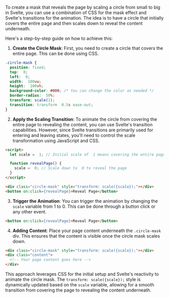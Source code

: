 To create a mask that reveals the page by scaling a circle from small to big in Svelte, you can use a combination of CSS for the mask effect and Svelte's transitions for the animation. The idea is to have a circle that initially covers the entire page and then scales down to reveal the content underneath.

Here's a step-by-step guide on how to achieve this:

1. **Create the Circle Mask**: First, you need to create a circle that covers the entire page. This can be done using CSS.

```css
.circle-mask {
  position: fixed;
  top:  0;
  left:  0;
  width:  100vw;
  height:  100vh;
  background-color: #000; /* You can change the color as needed */
  border-radius:  50%;
  transform: scale(1);
  transition: transform  0.5s ease-out;
}
```

2. **Apply the Scaling Transition**: To animate the circle from covering the entire page to revealing the content, you can use Svelte's transition capabilities. However, since Svelte transitions are primarily used for entering and leaving states, you'll need to control the scale transformation using JavaScript and CSS.

```html
<script>
  let scale =  1; // Initial scale of  1 means covering the entire page

  function revealPage() {
    scale =  0; // Scale down to  0 to reveal the page
  }
</script>

<div class="circle-mask" style="transform: scale({scale});"></div>
<button on:click={revealPage}>Reveal Page</button>
```

3. **Trigger the Animation**: You can trigger the animation by changing the `scale` variable from  1 to  0. This can be done through a button click or any other event.

```html
<button on:click={revealPage}>Reveal Page</button>
```

4. **Adding Content**: Place your page content underneath the `.circle-mask` div. This ensures that the content is visible once the circle mask scales down.

```html
<div class="circle-mask" style="transform: scale({scale});"></div>
<div class="content">
  <!-- Your page content goes here -->
</div>
```

This approach leverages CSS for the initial setup and Svelte's reactivity to animate the circle mask. The `transform: scale({scale});` style is dynamically updated based on the `scale` variable, allowing for a smooth transition from covering the page to revealing the content underneath.